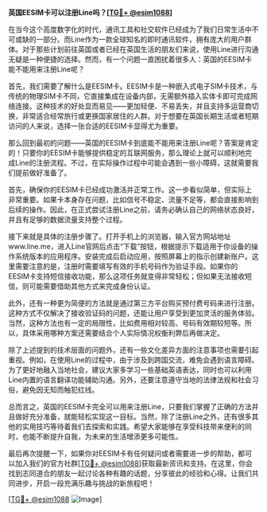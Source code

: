 **英国EESIM卡可以注册Line吗？[[TG💪+ @esim1088](https://t.me/s/esim1088)]**

在当今这个高度数字化的时代，通讯工具和社交软件已经成为了我们日常生活中不可或缺的一部分。而Line作为一款全球知名的即时通讯软件，拥有庞大的用户群体。对于那些计划前往英国或者已经在英国生活的朋友们来说，使用Line进行沟通无疑是一种便捷的选择。然而，有一个问题一直困扰着很多人：英国的EESIM卡能不能用来注册Line呢？

首先，我们需要了解什么是EESIM卡。EESIM卡是一种嵌入式电子SIM卡技术，与传统的物理SIM卡不同，它直接集成在设备内部，无需额外插入实体卡即可完成网络连接。这种技术的好处显而易见——更加轻便、不易丢失，并且支持多运营商切换，非常适合经常旅行或更换国家居住的人群。对于想要在英国长期生活或者短期访问的人来说，选择一张合适的EESIM卡显得尤为重要。

那么回到最初的问题——英国的EESIM卡到底能不能用来注册Line呢？答案是肯定的！只要你的EESIM卡能够提供稳定的互联网服务，那么理论上就可以顺利地完成Line的注册流程。不过，在实际操作过程中可能会遇到一些小障碍，这就需要我们提前做好准备了。

首先，确保你的EESIM卡已经成功激活并正常工作。这一步看似简单，但实际上非常重要。如果卡本身存在问题，比如信号不稳定、流量不足等，都会直接影响到后续的操作。因此，在正式尝试注册Line之前，请务必确认自己的网络状态良好，并且有足够的数据流量支持整个过程。

接下来就是具体的注册步骤了。打开手机上的浏览器，输入官方网站地址www.line.me，进入Line官网后点击“下载”按钮，根据提示下载适用于你设备的操作系统版本的应用程序。安装完成后启动应用，按照屏幕上的指示创建新账户。这里需要注意的是，注册时需要填写有效的手机号码作为验证手段。如果你的EESIM卡支持短信接收功能，那么这项任务就变得非常轻松；但如果无法接收短信，则可能需要借助其他方式来完成身份认证。

此外，还有一种更为简便的方法就是通过第三方平台购买预付费号码来进行注册。这种方式不仅解决了接收验证码的问题，还能让用户享受到更加灵活的服务体验。当然，这种方法也有一定的局限性，比如费用相对较高、号码有效期较短等。所以，具体采用哪种方案还需要结合个人实际情况权衡利弊后再做决定。

除了上述提到的技术层面的问题外，还有一些文化差异方面的注意事项也需要引起重视。例如，在使用Line的过程中，由于涉及到跨国交流，难免会遇到语言障碍。为了更好地融入当地社会，建议大家多学习一些基础英语表达，同时也可以利用Line内置的语言翻译功能辅助沟通。另外，还要注意遵守当地的法律法规和社会习俗，避免因无知而触犯红线。

总而言之，英国的EESIM卡完全可以用来注册Line，只要我们掌握了正确的方法并且做好充分准备，就能轻松实现这一目标。当然，除了注册Line之外，还有很多其他的实用技巧等待着我们去探索和实践。希望大家能够在享受科技带来便利的同时，也能不断提升自我，为未来的生活增添更多可能性。

最后再次提醒一下，如果你对EESIM卡有任何疑问或者需要进一步的帮助，都可以加入我们的官方社群[[TG💪+ @esim1088](https://t.me/s/esim1088)]获取最新资讯和支持。在这里，你会找到志同道合的朋友一起讨论各种有趣的话题，分享彼此的经验和心得。让我们共同进步，开启一段充满乐趣与挑战的新旅程吧！

[[TG💪+ @esim1088](https://t.me/s/esim1088) ![Image](https://i.postimg.cc/4NQfJmqS/Snipaste-2025-05-13-00-14-12.png)]